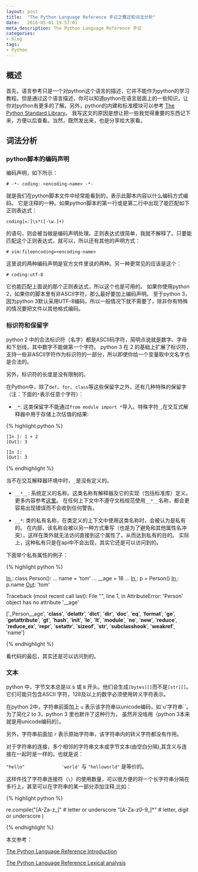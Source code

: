 ```yaml
---
layout: post
title:  "The Python Language Reference 手记之概述和词法分析"
date:   2016-05-01 19:57:01
meta_description: The Python Language Reference 手记
categories:
- blog
tags:
- Python
---
```


## 概述

首先，语言参考只是一个对python这个语言的描述，它并不能作为python的学习教程。但是通过这个语言描述，你可以知道python在语言层面上的一些知识，让你对python有更多的了解。另外，python的内建和标准模块可以参考 [The Python Standard Library][stdlib]。
我写这文的原因是想让把一些我觉得重要的东西记下来，方便以后查看。当然，既然发出来，也是分享给大家看。


## 词法分析

### python脚本的编码声明

编码声明，如下所示：

    # -*- coding: <encoding-name> -*-
   
就是我们在python脚本文件中经常能看到的，表示此脚本内容以什么编码方式编码。
它是注释的一种。如果python脚本的第一行或是第二行中出现了能匹配如下正则表达式：

    coding[=:]\s*([-\w.]+)

的语句，则会被当做是编码声明处理。正则表达式很简单，我就不解释了。只要能匹配这个正则表达式，就可以，所以还有其他的声明方式：

    # vim:fileencoding=<encoding-name>

这里说的两种编码声明是官方文件里说的两种。另一种更常见的应该是这个：

    # coding:utf-8

它也能匹配上面说的那个正则表达式，所以这个也是可用的。
如果你使用python 2，如果你的脚本里有非ASCII字符，那么最好要加上编码声明。
至于python 3，因为python 3默认采用UTF-8编码，所以一般情况下就不需要了，除非你有特殊的情况要把文件以其他格式编码。

### 标识符和保留字

python 2 中的合法标识符（名字）都是ASCII码字符，简明点说就是数字、字母和下划线，其中数字不能做第一个字符。
python 3 在 2 的基础上扩展了标识符，支持一些非ASCII字符作为标识符的一部分，所以即使你给一个变量取中文名字也是合法的。

另外，标识符的长度是没有限制的。

在Python中，除了`def`、`for`、`class`等这些保留字之外，还有几种特殊的保留字（注：下面的`*`表示任意个字符）：

* `_*`: 这类保留字不能通过`from module import *`导入。特殊字符`_`,在交互式解释器中用于存储上次估值的结果:

{% highlight python %}

    [In ]: 1 + 2
    [Out]: 3

    [In ]: _
    [Out]: 3

{% endhighlight %}

当不在交互解释器环境中时，`_`是没有定义的。

* `__*__`: 系统定义的名称。这类名称有解释器及它的实现（包括标准库）定义。更多内容参考[这里][specialnames]。
在任何上下文中不遵守文档规范使用`__*__`名称，都会更容易出现错误而不会收到任何警告。

* `__*`: 类的私有名称，在类定义的上下文中使用这类名称时，会被认为是私有的。
在内部，该名称会被以另一种方式重写（也是为了避免和其他属性名冲突），这样在类外就无法访问直接到这个属性了，从而达到私有的目的。
实际上，这种私有只是在api中不会出现，其实它还是可以访问到的。

下面举个私有属性的例子：

{% highlight python %}

[In ]: class Person():
...        name = 'tom'
...        __age = 18
... 
[In ]: p = Person()
[In ]: p.name
[Out]: 'tom'

[In ]: p.__age
Traceback (most recent call last):
File "<stdin>", line 1, in <module>
AttributeError: 'Person' object has no attribute '__age'

[In ]: dir(p)
['_Person__age', '__class__', '__delattr__', '__dict__', '__dir__', '__doc__', '__eq__', '__format__', '__ge__', '__getattribute__', '__gt__', '__hash__', '__init__', '__le__', '__lt__', '__module__', '__ne__', '__new__', '__reduce__', '__reduce_ex__', '__repr__', '__setattr__', '__sizeof__', '__str__', '__subclasshook__', '__weakref__', 'name']

[In ]: p._Person__age
[Out]: 18

{% endhighlight %}

看代码的最后，其实还是可以访问到的。


### 文本

python 中，字节文本总是以 `b` 或 `B` 开头。他们会生成`[bytes][]`而不是`[str][]`。它们可能只包含ASCII 字符，128及以上的数字必须使用转义字符表示。

在python 2中，字符串前面加上 `u` 表示该字符串以unicode编码，如`u'字符串``。为了简化2 to 3，python 3 里也默许了这种行为，
虽然并没啥用（python 3本来就是用unicode编码的）。

另外，字符串前面加 `r` 表示原始字符串，该字符串内的转义字符都没有作用。

对于字符串的连接，多个相邻的字符串文本或字节文本(由空白分隔),其含义与连接在一起时是一样的。也就是说：

`"hello"              'world'` 与 `"helloworld"` 是等价的。

这样件找了字符串连接符（`\`）的使用数量，可以很方便的将一个长字符串分隔在多行上，甚至可以在字符串的某一部分添加注释,比如：

{% highlight python %}

re.compile("[A-Za-z_]"       # letter or underscore
           "[A-Za-z0-9_]*"   # letter, digit or underscore
          )

{% endhighlight %}



本文参考：

[The Python Language Reference Introduction][intr]

[The Python Language Reference Lexical analysis][lexical]


[stdlib]:  https://docs.python.org/3/library/index.html#library-index
[specialnames]: https://docs.python.org/3/reference/datamodel.html#specialnames
[bytes]: https://docs.python.org/3/library/functions.html#bytes
[str]: https://docs.python.org/3/library/stdtypes.html#str
[intr]: https://docs.python.org/3/reference/introduction.html
[lexical]: https://docs.python.org/3/reference/lexical_analysis.html
